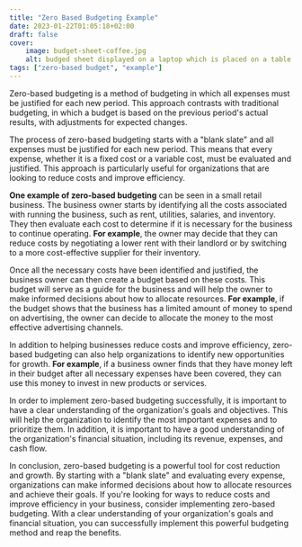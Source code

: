```yaml
---
title: "Zero Based Budgeting Example"
date: 2023-01-22T01:05:18+02:00
draft: false
cover:
    image: budget-sheet-coffee.jpg
    alt: budged sheet displayed on a laptop which is placed on a table with a coffee cup on the left
tags: ["zero-based budget", "example"]
---
```


Zero-based budgeting is a method of budgeting in which all expenses must be justified for each new period. This approach contrasts with traditional budgeting, in which a budget is based on the previous period's actual results, with adjustments for expected changes.

The process of zero-based budgeting starts with a "blank slate" and all expenses must be justified for each new period. This means that every expense, whether it is a fixed cost or a variable cost, must be evaluated and justified. This approach is particularly useful for organizations that are looking to reduce costs and improve efficiency.

**One example of zero-based budgeting** can be seen in a small retail business. The business owner starts by identifying all the costs associated with running the business, such as rent, utilities, salaries, and inventory. They then evaluate each cost to determine if it is necessary for the business to continue operating. **For example**, the owner may decide that they can reduce costs by negotiating a lower rent with their landlord or by switching to a more cost-effective supplier for their inventory.

Once all the necessary costs have been identified and justified, the business owner can then create a budget based on these costs. This budget will serve as a guide for the business and will help the owner to make informed decisions about how to allocate resources. **For example**, if the budget shows that the business has a limited amount of money to spend on advertising, the owner can decide to allocate the money to the most effective advertising channels.

In addition to helping businesses reduce costs and improve efficiency, zero-based budgeting can also help organizations to identify new opportunities for growth. **For example**, if a business owner finds that they have money left in their budget after all necessary expenses have been covered, they can use this money to invest in new products or services.

In order to implement zero-based budgeting successfully, it is important to have a clear understanding of the organization's goals and objectives. This will help the organization to identify the most important expenses and to prioritize them. In addition, it is important to have a good understanding of the organization's financial situation, including its revenue, expenses, and cash flow.

In conclusion, zero-based budgeting is a powerful tool for cost reduction and growth. By starting with a "blank slate" and evaluating every expense, organizations can make informed decisions about how to allocate resources and achieve their goals. If you're looking for ways to reduce costs and improve efficiency in your business, consider implementing zero-based budgeting. With a clear understanding of your organization's goals and financial situation, you can successfully implement this powerful budgeting method and reap the benefits.
